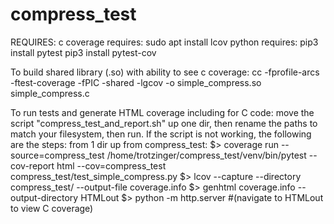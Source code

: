 # compress_test

REQUIRES:
    c coverage requires:
    sudo apt install lcov
    python requires:
    pip3 install pytest
    pip3 install pytest-cov
    
To build shared library (.so) with ability to see c coverage:
     cc -fprofile-arcs -ftest-coverage -fPIC -shared -lgcov -o simple_compress.so simple_compress.c

To run tests and generate HTML coverage including for C code:
    move the script "compress_test_and_report.sh" up one dir, then rename the paths to match your filesystem, then run.
    If the script is not working, the following are the steps:
    from 1 dir up from compress_test:
    $> coverage run --source=compress_test /home/trotzinger/compress_test/venv/bin/pytest --cov-report html --cov=compress_test compress_test/test_simple_compress.py
    $> lcov --capture --directory compress_test/ --output-file coverage.info
    $> genhtml coverage.info --output-directory HTMLout
    $> python -m http.server #(navigate to HTMLout to view C coverage)
    
